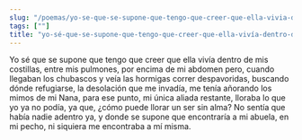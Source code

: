 ```yaml
---
slug: "/poemas/yo-se-que-se-supone-que-tengo-que-creer-que-ella-vivia-dentro-de-mis-costillas"
tags: [""]
title: "yo-sé-que-se-supone-que-tengo-que-creer-que-ella-vivía-dentro-de-mis-costillas"
---
```

Yo sé que se supone que tengo que creer que ella vivía dentro de mis costillas, entre mis pulmones, por encima de mi abdomen pero, cuando llegaban los chubascos y veía las hormigas correr despavoridas, buscando dónde refugiarse, la desolación que me invadía, me tenía añorando los mimos de mi Nana, para ese punto, mi única aliada restante, lloraba lo que yo ya no podía, ya que, ¿cómo puede llorar un ser sin alma? No sentía que había nadie adentro ya, y donde se supone que encontraría a mi abuela, en mi pecho, ni siquiera me encontraba a mí misma.